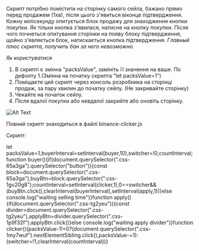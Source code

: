 Скрипт потрібно помістити на сторінку самого сейла, бажано прямо перед продажем (1хв), після цього з'явиться віконце підтвердження. Кожну мілісекунду опитується блок продажу для знаходження кнопки покупки. Як тільки кнопка з'явилася, натисне на кнопку покупки. Після чого почнеться опитування сторінки на появу блоку підтвердження, щойно з'являється блок, натискається кнопка підтвердження.
_Главный плюс скрипта, получить бан за него невозможно._

_Як користуватися_
1. В скрипті є змінна "packsValue", замініть її значення на ваше. По дефолту 1.(Змінна на початку скрипта "let packsValue=1")
2. Поміщаєте цей скрипт через консоль розробника на сторінці продаж, за пару хвилин до початку сейлу. (Не закривайте сторінку)
3. Чекайте на початок сейлу.
4. Після вдалої покупки або невдалої закрийте або оновіть сторінку.

![Alt Text](https://media.giphy.com/media/tqT7TZQ5Fz15xQaUml/giphy.gif)

Повний скрипт знаходиться в файлі binance-clicker.js



Скрипт:

let packsValue=1,buyerInterval=setInterval(buyer,10),switcher=!0,countInterval;function buyer(){if(document.querySelector(".css-65a3ga").querySelector("button")){const block=document.querySelector(".css-65a3ga"),buyBtn=block.querySelector(".css-1gv20g8");countInterval=setInterval(clicker,1),0==switcher&&(buyBtn.click(),clearInterval(buyerInterval),setInterval(apply,1))}else console.log("waiting selling time")}function apply(){if(document.querySelector(".css-tg2yeu")){const divider=document.querySelector(".css-tg2yeu"),applyBtn=divider.querySelector(".css-1p9f32f");applyBtn.click()}else console.log("waiting apply divider")}function clicker(){packsValue-1!=0?(document.querySelector(".css-1my7wuf").nextElementSibling.click(),packsValue-=1):(switcher=!1,clearInterval(countInterval))}
